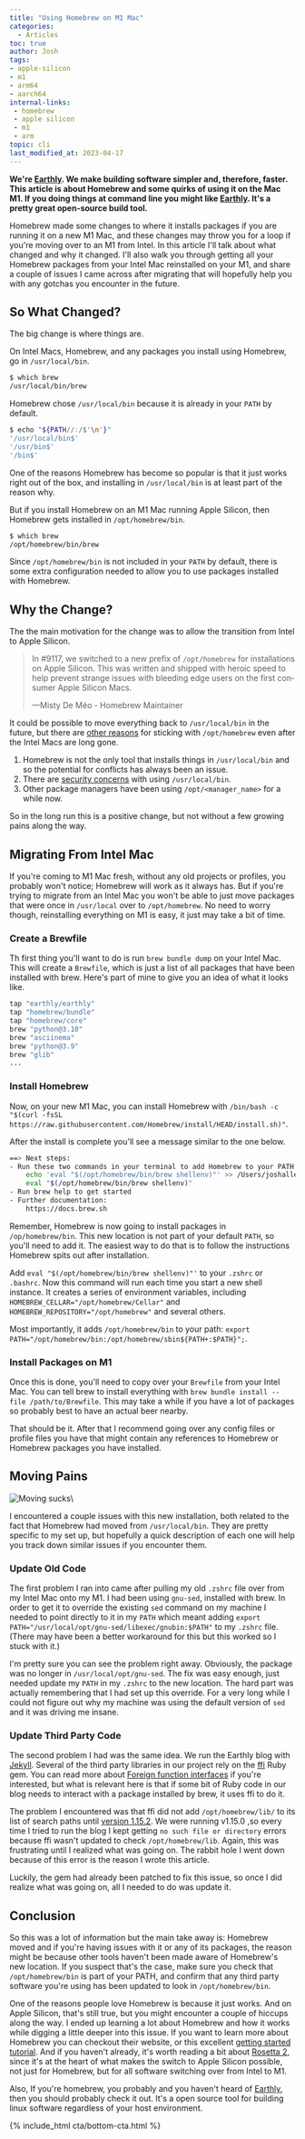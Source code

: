 ```yaml
---
title: "Using Homebrew on M1 Mac"
categories:
  - Articles
toc: true
author: Josh
tags:
- apple-silicon
- m1
- arm64
- aarch64
internal-links:
 - homebrew
 - apple silicon
 - m1
 - arm
topic: cli
last_modified_at: 2023-04-17
---
```

**We're [Earthly](https://earthly.dev/). We make building software simpler and, therefore, faster. This article is about Homebrew and some quirks of using it on the Mac M1. If you doing things at command line you might like [Earthly](https://earthly.dev/). It's a pretty great open-source build tool.**

Homebrew made some changes to where it installs packages if you are running it on a new M1 Mac, and these changes may throw you for a loop if you're moving over to an M1 from Intel. In this article I'll talk about what changed and why it changed. I'll also walk you through getting all your Homebrew packages from your Intel Mac reinstalled on your M1, and share a couple of issues I came across after migrating that will hopefully help you with any gotchas you encounter in the future.

## So What Changed?

The big change is where things are.

On Intel Macs, Homebrew, and any packages you install using Homebrew, go in `/usr/local/bin`.

<div class="narrow-code">

~~~{.bash caption=">_ Intel"}
$ which brew
/usr/local/bin/brew
~~~

</code>

Homebrew chose `/usr/local/bin` because it is already in your `PATH` by default.

~~~{.bash caption=">_ Intel"}
$ echo "${PATH//:/$'\n'}"
'/usr/local/bin$'
'/usr/bin$'
'/bin$'
~~~

One of the reasons Homebrew has become so popular is that it just works right out of the box, and installing in `/usr/local/bin` is at least part of the reason why.

But if you install Homebrew on an M1 Mac running Apple Silicon, then Homebrew gets installed in `/opt/homebrew/bin`.

~~~{.bash caption=">_M1"}
$ which brew
/opt/homebrew/bin/brew
~~~

Since `/opt/homebrew/bin` is not included in your `PATH` by default, there is some extra configuration needed to allow you to use packages installed with Homebrew.

## Why the Change?

The the main motivation for the change was to allow the transition from Intel to Apple Silicon.

<blockquote class="twitter-tweet"><p lang="en" dir="ltr">In #9117, we switched to a new prefix of <code>/opt/homebrew</code> for installations on Apple Silicon. This was written and shipped with heroic speed to help prevent strange issues with bleeding edge users on the first consumer Apple Silicon Macs.</p>&mdash;Misty De Méo - Homebrew Maintainer </blockquote>

It could be possible to move everything back to `/usr/local/bin` in the future, but there are [other reasons](https://github.com/Homebrew/brew/issues/9177) for sticking with `/opt/homebrew` even after the Intel Macs are long gone.

1. Homebrew is not the only tool that installs things in `/usr/local/bin` and so the potential for conflicts has always been an issue.
2. There are [security concerns](https://applehelpwriter.com/2018/03/21/how-homebrew-invites-users-to-get-pwned/) with using `/usr/local/bin`.
3. Other package managers have been using `/opt/<manager_name>` for a while now.

So in the long run this is a positive change, but not without a few growing pains along the way.

## Migrating From Intel Mac

If you're coming to M1 Mac fresh, without any old projects or profiles, you probably won't notice; Homebrew will work as it always has. But if you're trying to migrate from an Intel Mac you won't be able to just move packages that were once in `/usr/local` over to `/opt/homebrew`. No need to worry though, reinstalling everything on M1 is easy, it just may take a bit of time.

### Create a Brewfile

Th first thing you'll want to do is run `brew bundle dump` on your Intel Mac. This will create a `Brewfile`, which is just a list of all packages that have been installed with brew. Here's part of mine to give you an idea of what it looks like.

~~~{.bash caption=">_"}
tap "earthly/earthly"
tap "homebrew/bundle"
tap "homebrew/core"
brew "python@3.10"
brew "asciinema"
brew "python@3.9"
brew "glib"
...
~~~

### Install Homebrew

Now, on your new M1 Mac, you can install Homebrew with `/bin/bash -c "$(curl -fsSL https://raw.githubusercontent.com/Homebrew/install/HEAD/install.sh)"`.

After the install is complete you'll see a message similar to the one below.

~~~{.bash caption=">_"}
==> Next steps:
- Run these two commands in your terminal to add Homebrew to your PATH:
    echo 'eval "$(/opt/homebrew/bin/brew shellenv)"' >> /Users/joshalletto/.zprofile
    eval "$(/opt/homebrew/bin/brew shellenv)"
- Run brew help to get started
- Further documentation:
    https://docs.brew.sh
~~~

Remember, Homebrew is now going to install packages in `/op/homebrew/bin`. This new location is not part of your default `PATH`, so you'll need to add it. The easiest way to do that is to follow the instructions Homebrew spits out after installation.

Add `eval "$(/opt/homebrew/bin/brew shellenv)"'` to your `.zshrc` or `.bashrc`. Now this command will run each time you start a new shell instance. It creates a series of environment variables, including `HOMEBREW_CELLAR="/opt/homebrew/Cellar"` and `HOMEBREW_REPOSITORY="/opt/homebrew"` and several others.

Most importantly, it adds `/opt/homebrew/bin` to your path: `export PATH="/opt/homebrew/bin:/opt/homebrew/sbin${PATH+:$PATH}";`.

### Install Packages on M1

Once this is done, you'll need to copy over your `Brewfile` from your Intel Mac. You can tell brew to install everything with `brew bundle install --file /path/to/Brewfile`. This may take a while if you have a lot of packages so probably best to have an actual beer nearby.

That should be it. After that I recommend going over any config files or profile files you have that might contain any references to Homebrew or Homebrew packages you have installed.

## Moving Pains

![Moving sucks]({{site.images}}{{page.slug}}/moving.jpg)\

I encountered a couple issues with this new installation, both related to the fact that Homebrew had moved from `/usr/local/bin`. They are pretty specific to my set up, but hopefully a quick description of each one will help you track down similar issues if you encounter them.

### Update Old Code

The first problem I ran into came after pulling my old `.zshrc` file over from my Intel Mac onto my M1. I had been using `gnu-sed`, installed with brew. In order to get it to override the existing `sed` command on my machine I needed to point directly to it in my `PATH` which meant adding `export  PATH="/usr/local/opt/gnu-sed/libexec/gnubin:$PATH"` to my `.zshrc` file. (There may have been a better workaround for this but this worked so I stuck with it.)

I'm pretty sure you can see the problem right away. Obviously, the package was no longer in `/usr/local/opt/gnu-sed`. The fix was easy enough, just needed update my `PATH` in my `.zshrc` to the new location. The hard part was actually remembering that I had set up this override. For a very long while I could not figure out why my machine was using the default version of `sed` and it was driving me insane.

### Update Third Party Code

The second problem I had was the same idea. We run the Earthly blog with [Jekyll](https://jekyllrb.com/). Several of the third party libraries in our project rely on the [ffi](https://github.com/ffi/ffi/) Ruby gem. You can read more about [Foreign function interfaces](https://en.wikipedia.org/wiki/Foreign_function_interface) if you're interested, but what is relevant here is that if some bit of Ruby code in our blog needs to interact with a package installed by brew, it uses ffi to do it.

The problem I encountered was that ffi did not add `/opt/homebrew/lib/` to its list of search paths until [version 1.15.2](https://github.com/ffi/ffi/blob/master/CHANGELOG.md#1152--2021-06-16). We were running v1.15.0 ,so every time I tried to run the blog I kept getting `no such file or directory` errors because ffi wasn't updated to check `/opt/homebrew/lib`. Again, this was frustrating until I realized what was going on. The rabbit hole I went down because of this error is the reason I wrote this article.

Luckily, the gem had already been patched to fix this issue, so once I did realize what was going on, all I needed to do was update it.

## Conclusion

So this was a lot of information but the main take away is: Homebrew moved and if you're having issues with it or any of its packages, the reason might be because other tools haven't been made aware of Homebrew's new location. If you suspect that's the case, make sure you check that `/opt/homebrew/bin` is part of your PATH, and confirm that any third party software you're using has been updated to look in `/opt/homebrew/bin`.

One of the reasons people love Homebrew is because it just works. And on Apple Silicon, that's still true, but you might encounter a couple of hiccups along the way. I ended up learning a lot about Homebrew and how it works while digging a little deeper into this issue. If you want to learn more about Homebrew you can checkout their website, or this excellent [getting started tutorial](https://mac.install.guide/homebrew/3.html). And if you haven't already, it's worth reading a bit about [Rosetta 2](https://screenrant.com/apple-rosetta-2-explained/), since it's at the heart of what makes the switch to Apple Silicon possible, not just for Homebrew, but for all software switching over from Intel to M1.

Also, If you're homebrew, you probably and you haven't heard of [Earthly](/), then you should probably check it out. It's a open source tool for building linux software regardless of your host environment.  

{% include_html cta/bottom-cta.html %}
